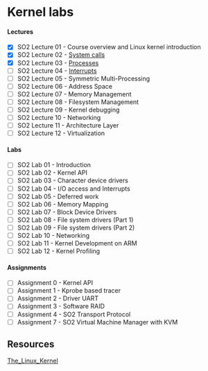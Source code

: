 # Kernel labs

#### Lectures
- [x] SO2 Lecture 01 - Course overview and Linux kernel introduction
- [x] SO2 Lecture 02 - [System calls](./lectures/systemcalls.md)
- [x] SO2 Lecture 03 - [Processes](./lectures/processes.md) 
- [ ] SO2 Lecture 04 - [Interrupts](./lectures/interrupts.md)
- [ ] SO2 Lecture 05 - Symmetric Multi-Processing
- [ ] SO2 Lecture 06 - Address Space
- [ ] SO2 Lecture 07 - Memory Management
- [ ] SO2 Lecture 08 - Filesystem Management
- [ ] SO2 Lecture 09 - Kernel debugging
- [ ] SO2 Lecture 10 - Networking
- [ ] SO2 Lecture 11 - Architecture Layer
- [ ] SO2 Lecture 12 - Virtualization

#### Labs
- [ ] SO2 Lab 01 - Introduction
- [ ] SO2 Lab 02 - Kernel API
- [ ] SO2 Lab 03 - Character device drivers
- [ ] SO2 Lab 04 - I/O access and Interrupts
- [ ] SO2 Lab 05 - Deferred work
- [ ] SO2 Lab 06 - Memory Mapping
- [ ] SO2 Lab 07 - Block Device Drivers
- [ ] SO2 Lab 08 - File system drivers (Part 1)
- [ ] SO2 Lab 09 - File system drivers (Part 2)
- [ ] SO2 Lab 10 - Networking
- [ ] SO2 Lab 11 - Kernel Development on ARM
- [ ] SO2 Lab 12 - Kernel Profiling

####  Assignments

- [ ] Assignment 0 - Kernel API
- [ ] Assignment 1 - Kprobe based tracer
- [ ] Assignment 2 - Driver UART
- [ ] Assignment 3 - Software RAID
- [ ] Assignment 4 - SO2 Transport Protocol
- [ ] Assignment 7 - SO2 Virtual Machine Manager with KVM

## Resources
[The_Linux_Kernel](https://en.wikibooks.org/wiki/The_Linux_Kernel)

